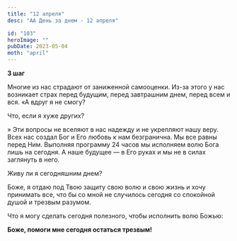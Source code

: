 ```yaml
---
title: "12 апреля"
desc: "АА День за днем - 12 апреля"

id: "103"
heroImage: ""
pubDate: 2023-05-04
moth: "april"
---
```


**3 шаг**

Многие из нас страдают от заниженной самооценки. Из-за этого у нас возникает
страх перед будущим, перед завтрашним днем, перед всем и вся. «А вдруг я не
смогу?

Что, если я хуже других?

» Эти вопросы не вселяют в нас надежду и не укрепляют нашу веру. Всех нас
создал Бог и Его любовь к нам безгранична. Мы все равны перед Ним. Выполняя
программу 24 часов мы исполняем волю Бога лишь на сегодня. А наше будущее — в
Его руках и мы не в силах заглянуть в него.

Живу ли я сегодняшним днем?

Боже, я отдаю под Твою защиту свою волю и свою жизнь и хочу принимать все, что
бы со мной не случилось сегодня со спокойной душой и трезвым разумом.

Что я могу сделать сегодня полезного, чтобы исполнить волю Божью:

**Боже, помоги мне сегодня остаться трезвым!**
